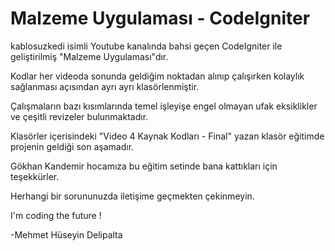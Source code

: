 # Malzeme Uygulaması - CodeIgniter

kablosuzkedi isimli Youtube kanalında bahsi geçen CodeIgniter ile geliştirilmiş "Malzeme Uygulaması"dır. 

Kodlar her videoda sonunda geldiğim noktadan alınıp çalışırken kolaylık sağlanması açısından ayrı ayrı klasörlenmiştir. 

Çalışmaların bazı kısımlarında temel işleyişe engel olmayan ufak eksiklikler ve çeşitli revizeler bulunmaktadır. 

Klasörler içerisindeki "Video 4 Kaynak Kodları - Final" yazan klasör eğitimde projenin geldiği son aşamadır.


Gökhan Kandemir hocamıza bu eğitim setinde bana kattıkları için teşekkürler.

Herhangi bir sorununuzda iletişime geçmekten çekinmeyin. 

I'm coding the future !

-Mehmet Hüseyin Delipalta
